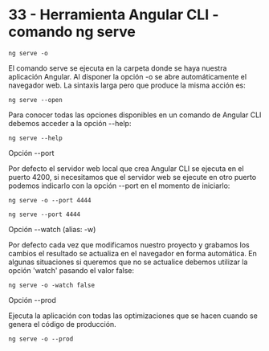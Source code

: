 # 33 - Herramienta Angular CLI - comando ng serve

```ng serve -o```

El comando serve se ejecuta en la carpeta donde se haya nuestra aplicación Angular. 
Al disponer la opción -o se abre automáticamente el navegador web. 
La sintaxis larga pero que produce la misma acción es:

```ng serve --open```

Para conocer todas las opciones disponibles en un comando de Angular CLI debemos acceder a la opción --help:

```ng serve --help```

Opción --port

Por defecto el servidor web local que crea Angular CLI se ejecuta en el puerto 4200, si necesitamos que el servidor web 
se ejecute en otro puerto podemos indicarlo con la opción --port en el momento de iniciarlo:

```ng serve -o --port 4444```

```ng serve --port 4444```

Opción --watch (alias: -w)

Por defecto cada vez que modificamos nuestro proyecto y grabamos los cambios el resultado se actualiza en el navegador en forma automática. 
En algunas situaciones si queremos que no se actualice debemos utilizar la opción 'watch' pasando el valor false:

```ng serve -o -watch false```

Opción --prod

Ejecuta la aplicación con todas las optimizaciones que se hacen cuando se genera el código de producción.

```ng serve -o --prod```
